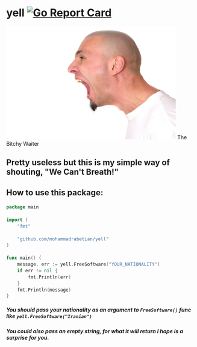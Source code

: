 # yell  [![Go Report Card](https://goreportcard.com/badge/github.com/mohammadrabetian/yell)](https://goreportcard.com/report/github.com/mohammadrabetian/yell)

<img src=man-yelling-560393.jpg height=300px, width=450px/>
The Bitchy Waiter

## Pretty useless but this is my simple way of shouting, "We Can't Breath!"

## How to use this package:

```go
package main

import (
	"fmt"

	"github.com/mohammadrabetian/yell"
)

func main() {
	message, err := yell.FreeSoftware("YOUR_NATIONALITY")
	if err != nil {
		fmt.Println(err)
	}
	fmt.Println(message)
}

```

##### You should pass your nationality as an argument to `FreeSoftware()` func like `yell.FreeSoftware("Iranian")`
##### You could also pass an empty string, for what it will return I hope is a surprise for you.
